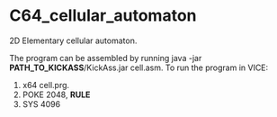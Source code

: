 # C64_cellular_automaton

2D Elementary cellular automaton.

The program can be assembled by running java -jar **PATH_TO_KICKASS**/KickAss.jar cell.asm.
To run the program in VICE:
1. x64 cell.prg.
2. POKE 2048, **RULE**
3. SYS 4096
